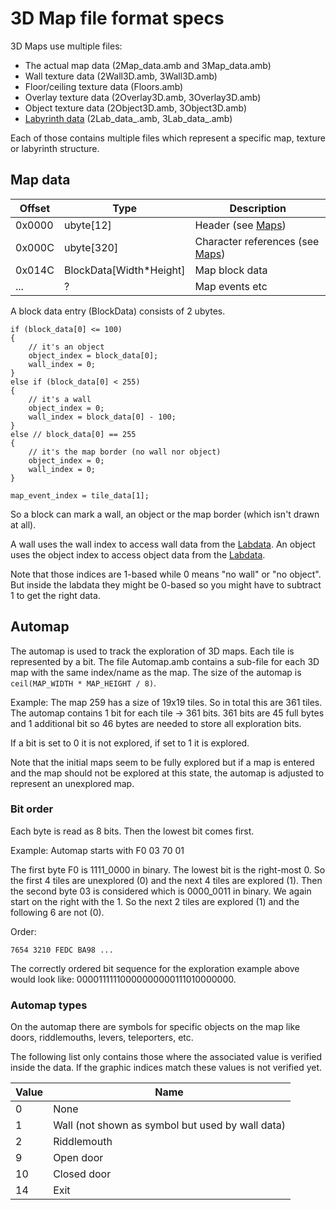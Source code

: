 # 3D Map file format specs

3D Maps use multiple files:
- The actual map data (2Map_data.amb and 3Map_data.amb)
- Wall texture data (2Wall3D.amb, 3Wall3D.amb)
- Floor/ceiling texture data (Floors.amb)
- Overlay texture data (2Overlay3D.amb, 3Overlay3D.amb)
- Object texture data (2Object3D.amb, 3Object3D.amb)
- [Labyrinth data](Labdata.md) (2Lab_data_.amb, 3Lab_data_.amb)

Each of those contains multiple files which represent a specific map, texture or labyrinth structure.

## Map data

Offset | Type | Description
----|----|----
0x0000 | ubyte[12] | Header (see [Maps](Maps.md))
0x000C | ubyte[320] | Character references (see [Maps](Maps.md))
0x014C | BlockData[Width*Height] | Map block data
... | ? | Map events etc

A block data entry (BlockData) consists of 2 ubytes.

```
if (block_data[0] <= 100)
{
    // it's an object
    object_index = block_data[0];
    wall_index = 0;
}
else if (block_data[0] < 255)
{
    // it's a wall
    object_index = 0;
    wall_index = block_data[0] - 100;
}
else // block_data[0] == 255
{
    // it's the map border (no wall nor object)
    object_index = 0;
    wall_index = 0;
}

map_event_index = tile_data[1];
```

So a block can mark a wall, an object or the map border (which isn't drawn at all).

A wall uses the wall index to access wall data from the [Labdata](Labdata.md). An object uses the object index to access object data from the [Labdata](Labdata.md).

Note that those indices are 1-based while 0 means "no wall" or "no object". But inside the labdata they might be 0-based so you might have to subtract 1 to get the right data.

## Automap

The automap is used to track the exploration of 3D maps. Each tile is represented by a bit. The file Automap.amb contains a sub-file for each 3D map with the same index/name as the map. The size of the automap is `ceil(MAP_WIDTH * MAP_HEIGHT / 8)`.

Example: The map 259 has a size of 19x19 tiles. So in total this are 361 tiles. The automap contains 1 bit for each tile -> 361 bits. 361 bits are 45 full bytes and 1 additional bit so 46 bytes are needed to store all exploration bits.

If a bit is set to 0 it is not explored, if set to 1 it is explored.

Note that the initial maps seem to be fully explored but if a map is entered and the map should not be explored at this state, the automap is adjusted to represent an unexplored map.

### Bit order

Each byte is read as 8 bits. Then the lowest bit comes first.

Example: Automap starts with F0 03 70 01

The first byte F0 is 1111_0000 in binary. The lowest bit is the right-most 0. So the first 4 tiles are unexplored (0) and the next 4 tiles are explored (1). Then the second byte 03 is considered which is 0000_0011 in binary. We again start on the right with the 1. So the next 2 tiles are explored (1) and the following 6 are not (0).

Order:

    7654 3210 FEDC BA98 ...

The correctly ordered bit sequence for the exploration example above would look like: 00001111110000000000111010000000.

### Automap types

On the automap there are symbols for specific objects on the map like doors, riddlemouths, levers, teleporters, etc.

The following list only contains those where the associated value is verified inside the data. If the graphic indices match these values is not verified yet.

Value | Name
----|----
0 | None
1 | Wall (not shown as symbol but used by wall data)
2 | Riddlemouth
9 | Open door
10 | Closed door
14 | Exit